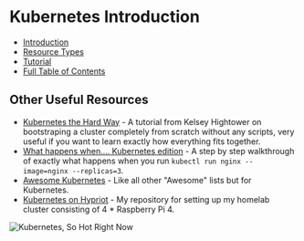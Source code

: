 # Kubernetes Introduction

* [Introduction](./1-intro.md)
* [Resource Types](./2-resources.md)
* [Tutorial](./3-tutorial.md)
* [Full Table of Contents](./toc.md)

## Other Useful Resources

* [Kubernetes the Hard Way](https://github.com/kelseyhightower/kubernetes-the-hard-way) - A tutorial from Kelsey Hightower on bootstraping a cluster completely from scratch without any scripts, very useful if you want to learn exactly how everything fits together.
* [What happens when.... Kubernetes edition](https://github.com/jamiehannaford/what-happens-when-k8s) - A step by step walkthrough of exactly what happens when you run `kubectl run nginx --image=nginx --replicas=3`.
* [Awesome Kubernetes](https://github.com/ramitsurana/awesome-kubernetes) - Like all other "Awesome" lists but for Kubernetes.
* [Kubernetes on Hypriot](http://github.com/REBELinBLUE/k8s-on-hypriot) - My repository for setting up my homelab cluster consisting of 4 * Raspberry Pi 4.

![Kubernetes, So Hot Right Now](https://media.makeameme.org/created/kubernetes-so-hot.jpg)

